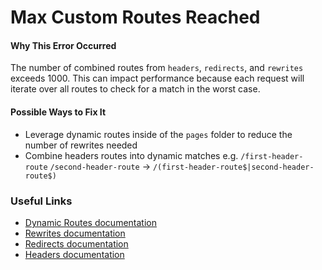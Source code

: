 # Max Custom Routes Reached

#### Why This Error Occurred

The number of combined routes from `headers`, `redirects`, and `rewrites` exceeds 1000. This can impact performance because each request will iterate over all routes to check for a match in the worst case.

#### Possible Ways to Fix It

- Leverage dynamic routes inside of the `pages` folder to reduce the number of rewrites needed
- Combine headers routes into dynamic matches e.g. `/first-header-route` `/second-header-route` -> `/(first-header-route$|second-header-route$)`

### Useful Links

- [Dynamic Routes documentation](https://nextjs.org/docs/routing/dynamic-routes)
- [Rewrites documentation](https://nextjs.org/docs/api-reference/next.config.js/rewrites)
- [Redirects documentation](https://nextjs.org/docs/api-reference/next.config.js/redirects)
- [Headers documentation](https://nextjs.org/docs/api-reference/next.config.js/headers)
